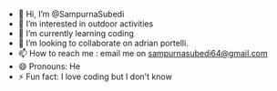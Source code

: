 - 👋 Hi, I’m @SampurnaSubedi
- 👀 I’m interested in outdoor activities
- 🌱 I’m currently learning coding
- 💞️ I’m looking to collaborate on adrian portelli.  
- 📫 How to reach me : email me on sampurnasubedi64@gmail.com
- 😄 Pronouns: He
- ⚡ Fun fact: I love coding but I don't know

<!---
SampurnaSubedi/SampurnaSubedi is a ✨ special ✨ repository because its `README.md` (this file) appears on your GitHub profile.
You can click the Preview link to take a look at your changes.
--->
